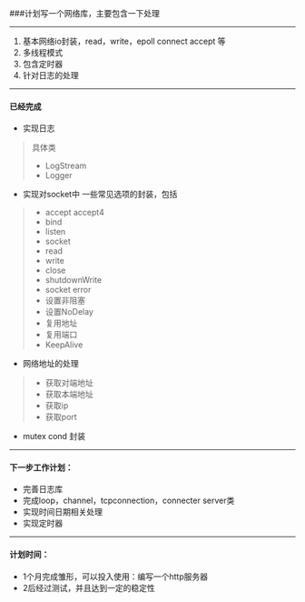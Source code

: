 ###计划写一个网络库，主要包含一下处理

-----------------------

1. 基本网络io封装，read，write，epoll connect accept 等
2. 多线程模式
3. 包含定时器
4. 针对日志的处理

-----------------------

#### 已经完成

+ 实现日志
>具体类
>+ LogStream
>+ Logger

+ 实现对socket中 一些常见选项的封装，包括
> + accept accept4
> + bind
> + listen
> + socket
> + read
> + write
> + close
> + shutdownWrite
> + socket error
> + 设置非阻塞
> + 设置NoDelay
> + 复用地址
> + 复用端口
> + KeepAlive

+ 网络地址的处理
> + 获取对端地址
> + 获取本端地址
> + 获取ip
> + 获取port

+ mutex cond 封装

-----------------------

#### 下一步工作计划：

+ 完善日志库
+ 完成loop，channel，tcpconnection，connecter server类
+ 实现时间日期相关处理
+ 实现定时器

-----------------------

#### 计划时间：

+ 1个月完成雏形，可以投入使用：编写一个http服务器
+ 2后经过测试，并且达到一定的稳定性
